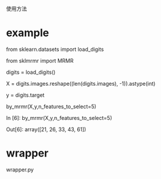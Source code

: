 使用方法

# example

from sklearn.datasets import load_digits

from sklmrmr import MRMR

digits = load_digits()

X = digits.images.reshape((len(digits.images), -1)).astype(int)

y = digits.target

by_mrmr(X,y,n_features_to_select=5)
 
In [6]: by_mrmr(X,y,n_features_to_select=5)

Out[6]: array([21, 26, 33, 43, 61])

# wrapper 

wrapper.py
